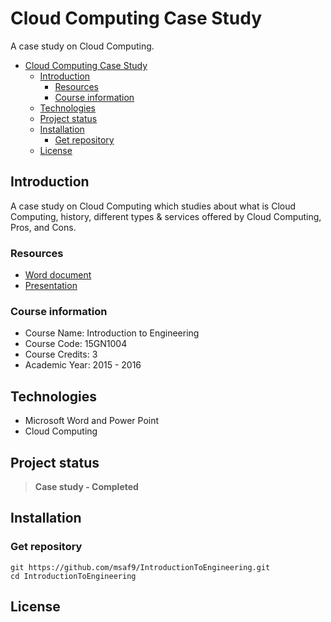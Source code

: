 # Cloud Computing Case Study
A case study on Cloud Computing.

- [Cloud Computing Case Study](#cloud-computing-case-study)
  - [Introduction](#introduction)
    - [Resources](#resources)
    - [Course information](#course-information)
  - [Technologies](#technologies)
  - [Project status](#project-status)
  - [Installation](#installation)
    - [Get repository](#get-repository)
  - [License](#license)

## Introduction
A case study on Cloud Computing which studies about what is Cloud Computing, history, different types & services offered by Cloud Computing, Pros, and Cons.

### Resources
* [Word document](resources/IntroductionToEngineeringCloudComputingCaseStudy.docx "IntroductionToEngineeringCloudComputingCaseStudy.docx")
* [Presentation](resources/IntroductionToEngineeringCloudComputingCaseStudyPresentation.pptx "IntroductionToEngineeringCloudComputingCaseStudyPresentation.pptx")

### Course information
- Course Name: Introduction to Engineering
- Course Code: 15GN1004
- Course Credits: 3
- Academic Year: 2015 - 2016

## Technologies
- Microsoft Word and Power Point
- Cloud Computing

## Project status
> **Case study - Completed**

## Installation
### Get repository
```git
git https://github.com/msaf9/IntroductionToEngineering.git
cd IntroductionToEngineering
```

## License
